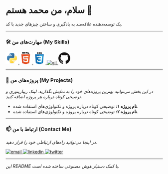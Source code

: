 # سلام، من محمد هستم 👋

یک توسعه‌دهنده علاقه‌مند به یادگیری و ساختن چیزهای جدید با کد.

---

### 🛠️ مهارت‌های من (My Skills)

<p align="left">
  <a href="https://www.python.org" target="_blank" rel="noreferrer">
    <img src="https://raw.githubusercontent.com/devicons/devicon/master/icons/python/python-original.svg" alt="python" width="40" height="40"/>
  </a>
  <a href="https://www.w3.org/html/" target="_blank" rel="noreferrer">
    <img src="https://raw.githubusercontent.com/devicons/devicon/master/icons/html5/html5-original-wordmark.svg" alt="html5" width="40" height="40"/>
  </a>
  <a href="https://www.w3schools.com/css/" target="_blank" rel="noreferrer">
    <img src="https://raw.githubusercontent.com/devicons/devicon/master/icons/css3/css3-original-wordmark.svg" alt="css3" width="40" height="40"/>
  </a>
  <a href="https://git-scm.com/" target="_blank" rel="noreferrer">
    <img src="https://www.vectorlogo.zone/logos/git-scm/git-scm-icon.svg" alt="git" width="40" height="40"/>
  </a>
  <a href="https://github.com/" target="_blank" rel="noreferrer">
    <img src="https://raw.githubusercontent.com/devicons/devicon/master/icons/github/github-original.svg" alt="github" width="40" height="40"/>
  </a>
</p>

---

### 🚀 پروژه‌های من (My Projects)

*در این بخش می‌توانید بهترین پروژه‌های خود را به نمایش بگذارید. لینک ریپازیتوری و توضیحی کوتاه درباره هر پروژه اضافه کنید.*

- **نام پروژه ۱:** توضیحی کوتاه درباره پروژه و تکنولوژی‌های استفاده شده.
- **نام پروژه ۲:** توضیحی کوتاه درباره پروژه و تکنولوژی‌های استفاده شده.

---

### 📫 ارتباط با من (Contact Me)

*در اینجا می‌توانید راه‌های ارتباطی خود را قرار دهید.*

<p align="left">
  <a href="mailto:your-email@example.com">
    <img src="https://img.shields.io/badge/Email-D14836?style=for-the-badge&logo=gmail&logoColor=white" alt="email"/>
  </a>
  <a href="https://www.linkedin.com/in/your-profile" target="_blank">
    <img src="https://img.shields.io/badge/LinkedIn-0077B5?style=for-the-badge&logo=linkedin&logoColor=white" alt="linkedin"/>
  </a>
  <a href="https://twitter.com/your-username" target="_blank">
      <img src="https://img.shields.io/badge/Twitter-1DA1F2?style=for-the-badge&logo=twitter&logoColor=white" alt="twitter"/>
  </a>
</p>

---

*این README با کمک دستیار هوش مصنوعی ساخته شده است.*
